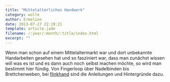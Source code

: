 ```yaml
---
title: "Mittelalterliches Handwerk"
category: wolle
author: Ermeline
date: 2013-07-27 22:19:21
template: article.jade
filename: /:year/:month/:title/index.html
excerpt: ""
---
```


Wenn man schon auf einem Mittelaltermarkt war und dort unbekannte Handarbeiten gesehen hat und so fasziniert war, dass man zunächst wissen will was es ist und es dann auch noch selbst machen möchte, so wird man bestimmt hier fündig. Von Fingerloop über Nadelbinden bis Brettchenweben, bei [flinkhand](http://www.flinkhand.de/index.php?handarbeiten) sind die Anleitungen und Hintergründe dazu.

